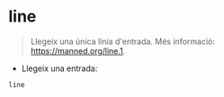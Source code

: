 # line

> Llegeix una única línia d'entrada.
> Més informació: <https://manned.org/line.1>.

- Llegeix una entrada:

`line`
